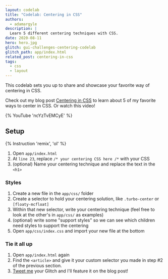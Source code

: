 ```yaml
---
layout: codelab
title: "Codelab: Centering in CSS"
authors:
  - adamargyle
description: |
  Learn 5 different centering techniques with CSS.
date: 2020-08-11
hero: hero.jpg
glitch: gui-challenges-centering-codelab
glitch_path: app/index.html
related_post: centering-in-css
tags:
  - css
  - layout
---
```


This codelab sets you up to share and showcase your favorite way of centering in
CSS.

Check out my blog post [Centering in CSS](/centering-in-css) to learn about 5 of
my favorite ways to center in CSS. Or watch this video!

{% YouTube 'ncYzTvEMCyE' %}

## Setup

{% Instruction 'remix', 'ol' %}
1. Open `app/index.html`
1. At `line 23`, replace `/* your centering CSS here /*` with your CSS
1. (optional) Name your centering technique and replace the text in the `<h1>`

### Styles
1. Create a new file in the `app/css/` folder
1. Create a selector to hold your centering solution, like `.turbo-center` or
   `[floaty-mcfloat]`
1. Within that new selector, write your centering technique (feel free to look
   at the other's in `app/css/` as examples)
1. (optional) write some "support styles" so we can see which children need
   styles to support the centering
1. Open `app/css/index.css` and import your new file at the bottom

### Tie it all up
1. Open `app/index.html` again
1. Find the `<article>` and give it your custom selector you made in step #2 of
   the previous section. 
1. [Tweet me](https://twitter.com/argyleink) your Glitch and I'll feature it on
   the blog post!
